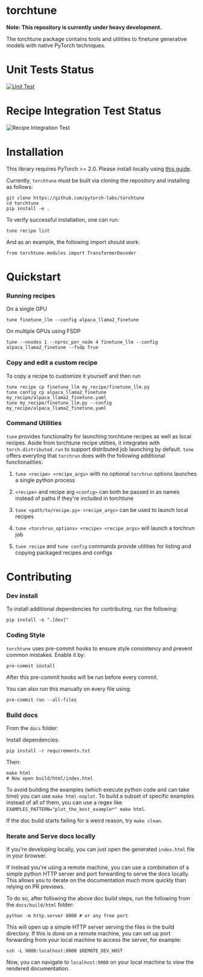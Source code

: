 
# torchtune

**Note: This repository is currently under heavy development.**

The torchtune package contains tools and utilities to finetune generative models with native PyTorch techniques.

# Unit Tests Status

[![Unit Test](https://github.com/pytorch-labs/torchtune/actions/workflows/unit_test.yaml/badge.svg?branch=main)](https://github.com/pytorch-labs/torchtune/actions/workflows/unit_test.yaml)

# Recipe Integration Test Status

![Recipe Integration Test](https://github.com/pytorch-labs/torchtune/actions/workflows/recipe_integration_test.yaml/badge.svg)

# Installation

This library requires PyTorch >= 2.0. Please install locally using [this guide](https://pytorch.org/get-started/locally/).

Currently, `torchtune` must be built via cloning the repository and installing as follows:

```
git clone https://github.com/pytorch-labs/torchtune
cd torchtune
pip install -e .
```

To verify successful installation, one can run:

```
tune recipe list
```

And as an example, the following import should work:

```
from torchtune.modules import TransformerDecoder
```

# Quickstart

### Running recipes

On a single GPU
```
tune finetune_llm --config alpaca_llama2_finetune
```

On multiple GPUs using FSDP
```
tune --nnodes 1 --nproc_per_node 4 finetune_llm --config alpaca_llama2_finetune --fsdp True
```

### Copy and edit a custom recipe

To copy a recipe to customize it yourself and then run
```
tune recipe cp finetune_llm my_recipe/finetune_llm.py
tune config cp alpaca_llama2_finetune my_recipe/alpaca_llama2_finetune.yaml
tune my_recipe/finetune_llm.py --config my_recipe/alpaca_llama2_finetune.yaml
```

### Command Utilities

``tune`` provides functionality for launching torchtune recipes as well as local
recipes. Aside from torchtune recipe utilties, it integrates with ``torch.distributed.run``
to support distributed job launching by default. ``tune`` offers everyting that ``torchrun``
does with the following additional functionalities:

1. ``tune <recipe> <recipe_args>`` with no optional ``torchrun`` options launches a single python process

2. ``<recipe>`` and recipe arg ``<config>`` can both be passed in as names instead of paths if they're included in torchtune

3. ``tune <path/to/recipe.py> <recipe_args>`` can be used to launch local recipes

4. ``tune <torchrun_options> <recipe> <recipe_args>`` will launch a torchrun job

5. ``tune recipe`` and ``tune config`` commands provide utilities for listing and copying packaged recipes and configs

# Contributing
### Dev install
To install additional dependencies for contributing, run the following:

```
pip install -e ".[dev]"
```

### Coding Style
`torchtune` uses pre-commit hooks to ensure style consistency and prevent common mistakes. Enable it by:

```
pre-commit install
```

After this pre-commit hooks will be run before every commit.

You can also run this manually on every file using:

```
pre-commit run --all-files
```

### Build docs

From the `docs` folder:

Install dependencies:

```
pip install -r requirements.txt
```

Then:

```
make html
# Now open build/html/index.html
```

To avoid building the examples (which execute python code and can take time) you
can use `make html-noplot`. To build a subset of specific examples instead of
all of them, you can use a regex like `EXAMPLES_PATTERN="plot_the_best_example*"
make html`.

If the doc build starts failing for a weird reason, try `make clean`.

### Iterate and Serve docs locally

If you're developing locally, you can just open the generated `index.html` file in your browser. 

If instead you're using a remote machine, you can use a combination of a simple python HTTP server and port forwarding to serve the docs locally.
This allows you to iterate on the documentation much more quickly than relying on PR
previews.

To do so, after following the above doc build steps, run the following from the `docs/build/html` folder:

```
python -m http.server 8000 # or any free port
```

This will open up a simple HTTP server serving the files in the build directory.
If this is done on a remote machine, you can set up port forwarding from your local machine
to access the server, for example:

```
ssh -L 9000:localhost:8000 $REMOTE_DEV_HOST
```

Now, you can navigate to `localhost:9000` on your local machine to view the rendered documentation.

